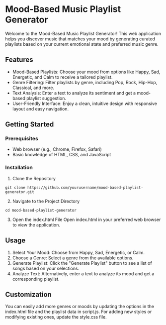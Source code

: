 # Mood-Based Music Playlist Generator

Welcome to the Mood-Based Music Playlist Generator! This web application helps you discover music that matches your mood by generating curated playlists based on your current emotional state and preferred music genre.

## Features
- Mood-Based Playlists: Choose your mood from options like Happy, Sad, Energetic, and Calm to receive a tailored playlist.
- Genre Filtering: Filter playlists by genre, including Pop, Rock, Hip-Hop, Classical, and more.
- Text Analysis: Enter a text to analyze its sentiment and get a mood-based playlist suggestion.
- User-Friendly Interface: Enjoy a clean, intuitive design with responsive layout and easy navigation.

## Getting Started
### Prerequisites
- Web browser (e.g., Chrome, Firefox, Safari)
- Basic knowledge of HTML, CSS, and JavaScript


### Installation
1. Clone the Repository
```
git clone https://github.com/yourusername/mood-based-playlist-generator.git
```
2. Navigate to the Project Directory
```
cd mood-based-playlist-generator
```
3. Open the index.html File
Open index.html in your preferred web browser to view the application.

## Usage
1. Select Your Mood: Choose from Happy, Sad, Energetic, or Calm.
2. Choose a Genre: Select a genre from the available options.
3. Generate Playlist: Click the "Generate Playlist" button to see a list of songs based on your selections.
4. Analyze Text: Alternatively, enter a text to analyze its mood and get a corresponding playlist.

## Customization
You can easily add more genres or moods by updating the options in the index.html file and the playlist data in script.js. For adding new styles or modifying existing ones, update the style.css file.
